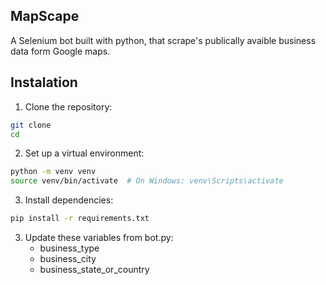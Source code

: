 ## MapScape

A Selenium bot built with python, that scrape's publically avaible business data form Google maps.

## Instalation
1. Clone the repository:

```bash
git clone 
cd 
```

2. Set up a virtual environment:
```bash
python -m venv venv
source venv/bin/activate  # On Windows: venv\Scripts\activate
```

3. Install dependencies:
```bash
pip install -r requirements.txt
```

3. Update these variables from bot.py:
    * business_type
    * business_city
    * business_state_or_country